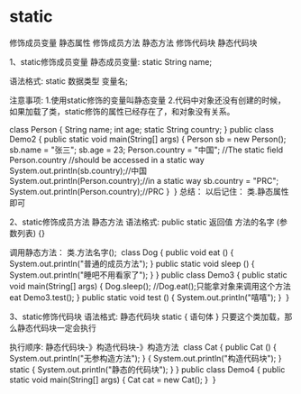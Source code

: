 # static

修饰成员变量 静态属性
修饰成员方法 静态方法
修饰代码块 静态代码块

1、static修饰成员变量
静态成员变量:
static String name;

语法格式:
static 数据类型  变量名;

注意事项:
1.使用static修饰的变量叫静态变量
2.代码中对象还没有创建的时候，如果加载了类，static修饰的属性已经存在了，和对象没有关系。
 
class Person {
    String name;
    int age;
    static String country;
}
public class Demo2 {
    public static void main(String[] args) {
        Person sb = new Person();
        sb.name = "张三";
        sb.age = 23;
        Person.country = "中国";
        //The static field Person.country 
        //should be accessed in a static way
        System.out.println(sb.country);//中国
        System.out.println(Person.country);//in a static way
        sb.country = "PRC";
        System.out.println(Person.country);//PRC
    }
​
}
总结：
以后记住：
    类.静态属性即可

2、static修饰成员方法
静态方法
语法格式:
public static 返回值 方法的名字 (参数列表) {}

调用静态方法：
类.方法名字();
​
class Dog {
    public void eat () {
        System.out.println("普通的成员方法");
    }
    public static void sleep () {
        System.out.println("睡吧不用看家了");
    }
}
public class Demo3 {
    public static void main(String[] args) {
        Dog.sleep();
        //Dog.eat();只能拿对象来调用这个方法eat
        Demo3.test();
    }
    public static void test () {
        System.out.println("嘻嘻");
    }
​
}

3、static修饰代码块
语法格式: 静态代码块
static {
    语句体
}
只要这个类加载，那么静态代码块一定会执行

执行顺序: 静态代码块-》构造代码块-》构造方法 
​
class Cat {
    public Cat () {
        System.out.println("无参构造方法");
    }
    {
        System.out.println("构造代码块");
    }
    static {
        System.out.println("静态的代码块");
    }
}
public class Demo4 {
    public static void main(String[] args) {
        Cat cat = new Cat();
    }
​
}
​
